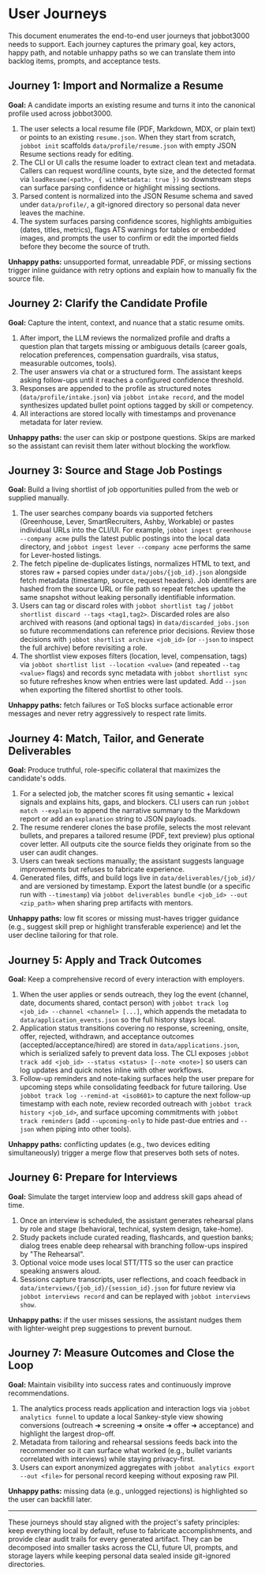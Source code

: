 # User Journeys

This document enumerates the end-to-end user journeys that jobbot3000 needs to support. Each
journey captures the primary goal, key actors, happy path, and notable unhappy paths so we can
translate them into backlog items, prompts, and acceptance tests.

## Journey 1: Import and Normalize a Resume

**Goal:** A candidate imports an existing resume and turns it into the canonical profile used across
jobbot3000.

1. The user selects a local resume file (PDF, Markdown, MDX, or plain text) or points to an existing
   `resume.json`. When they start from scratch, `jobbot init` scaffolds
   `data/profile/resume.json` with empty JSON Resume sections ready for editing.
2. The CLI or UI calls the resume loader to extract clean text and metadata.
   Callers can request word/line counts, byte size, and the detected format via
   `loadResume(<path>, { withMetadata: true })` so downstream steps can surface
   parsing confidence or highlight missing sections.
3. Parsed content is normalized into the JSON Resume schema and saved under `data/profile/`, a
   git-ignored directory so personal data never leaves the machine.
4. The system surfaces parsing confidence scores, highlights ambiguities (dates, titles, metrics),
   flags ATS warnings for tables or embedded images, and prompts the user to confirm or edit the
   imported fields before they become the source of truth.

**Unhappy paths:** unsupported format, unreadable PDF, or missing sections trigger inline guidance
with retry options and explain how to manually fix the source file.

## Journey 2: Clarify the Candidate Profile

**Goal:** Capture the intent, context, and nuance that a static resume omits.

1. After import, the LLM reviews the normalized profile and drafts a question plan that targets
   missing or ambiguous details (career goals, relocation preferences, compensation guardrails,
   visa status, measurable outcomes, tools).
2. The user answers via chat or a structured form. The assistant keeps asking follow-ups until it
   reaches a configured confidence threshold.
3. Responses are appended to the profile as structured notes (`data/profile/intake.json`) via
   `jobbot intake record`, and the model synthesizes updated bullet point options tagged by skill or
   competency.
4. All interactions are stored locally with timestamps and provenance metadata for later review.

**Unhappy paths:** the user can skip or postpone questions. Skips are marked so the assistant can
revisit them later without blocking the workflow.

## Journey 3: Source and Stage Job Postings

**Goal:** Build a living shortlist of job opportunities pulled from the web or supplied manually.

1. The user searches company boards via supported fetchers (Greenhouse, Lever, SmartRecruiters,
   Ashby, Workable) or pastes individual URLs into the CLI/UI. For example,
   `jobbot ingest greenhouse --company acme` pulls the latest public postings into the local
   data directory, and `jobbot ingest lever --company acme` performs the same for Lever-hosted
   listings.
2. The fetch pipeline de-duplicates listings, normalizes HTML to text, and stores raw + parsed
   copies under `data/jobs/{job_id}.json` alongside fetch metadata (timestamp, source, request
   headers). Job identifiers are hashed from the source URL or file path so repeat fetches update
   the same snapshot without leaking personally identifiable information.
3. Users can tag or discard roles with `jobbot shortlist tag` /
   `jobbot shortlist discard --tags <tag1,tag2>`.
   Discarded roles are also archived with reasons (and optional tags) in
   `data/discarded_jobs.json` so future recommendations can reference prior decisions. Review those
   decisions with `jobbot shortlist archive <job_id>` (or `--json` to inspect the full archive) before
   revisiting a role.
4. The shortlist view exposes filters (location, level, compensation, tags) via
   `jobbot shortlist list --location <value>` (and repeated `--tag <value>` flags)
   and records sync metadata with `jobbot shortlist sync` so future refreshes know
   when entries were last updated. Add `--json` when exporting the filtered shortlist
   to other tools.

**Unhappy paths:** fetch failures or ToS blocks surface actionable error messages and never retry
aggressively to respect rate limits.

## Journey 4: Match, Tailor, and Generate Deliverables

**Goal:** Produce truthful, role-specific collateral that maximizes the candidate's odds.

1. For a selected job, the matcher scores fit using semantic + lexical signals and explains hits,
   gaps, and blockers. CLI users can run `jobbot match --explain` to append the narrative summary to
   the Markdown report or add an `explanation` string to JSON payloads.
2. The resume renderer clones the base profile, selects the most relevant bullets, and prepares a
   tailored resume (PDF, text preview) plus optional cover letter. All outputs cite the source
   fields they originate from so the user can audit changes.
3. Users can tweak sections manually; the assistant suggests language improvements but refuses to
   fabricate experience.
4. Generated files, diffs, and build logs live in `data/deliverables/{job_id}/` and are versioned by
   timestamp. Export the latest bundle (or a specific run with `--timestamp`) via
   `jobbot deliverables bundle <job_id> --out <zip_path>` when sharing prep artifacts with mentors.

**Unhappy paths:** low fit scores or missing must-haves trigger guidance
  (e.g., suggest skill prep or highlight transferable experience) and let the user decline
  tailoring for that role.

## Journey 5: Apply and Track Outcomes

**Goal:** Keep a comprehensive record of every interaction with employers.

1. When the user applies or sends outreach, they log the event (channel, date, documents shared,
   contact person) with `jobbot track log <job_id> --channel <channel> [...]`, which appends the
   metadata to `data/application_events.json` so the full history stays local.
2. Application status transitions covering no response, screening, onsite, offer, rejected,
   withdrawn, and acceptance outcomes (accepted/acceptance/hired) are stored in
   `data/applications.json`, which is serialized safely to prevent data loss. The CLI
   exposes `jobbot track add <job_id> --status <status> [--note <note>]` so users can log updates and
   quick notes inline with other workflows.
3. Follow-up reminders and note-taking surfaces help the user prepare for upcoming steps while
   consolidating feedback for future tailoring. Use `jobbot track log --remind-at <iso8601>` to
   capture the next follow-up timestamp with each note, review recorded outreach with
   `jobbot track history <job_id>`, and surface upcoming commitments with `jobbot track reminders`
   (add `--upcoming-only` to hide past-due entries and `--json` when piping into other tools).

**Unhappy paths:** conflicting updates (e.g., two devices editing simultaneously) trigger a merge
flow that preserves both sets of notes.

## Journey 6: Prepare for Interviews

**Goal:** Simulate the target interview loop and address skill gaps ahead of time.

1. Once an interview is scheduled, the assistant generates rehearsal plans by role and stage
   (behavioral, technical, system design, take-home).
2. Study packets include curated reading, flashcards, and question banks; dialog trees enable deep
   rehearsal with branching follow-ups inspired by "The Rehearsal".
3. Optional voice mode uses local STT/TTS so the user can practice speaking answers aloud.
4. Sessions capture transcripts, user reflections, and coach feedback in
   `data/interviews/{job_id}/{session_id}.json` for future review via
   `jobbot interviews record` and can be replayed with
   `jobbot interviews show`.

**Unhappy paths:** if the user misses sessions, the assistant nudges them with lighter-weight prep
suggestions to prevent burnout.

## Journey 7: Measure Outcomes and Close the Loop

**Goal:** Maintain visibility into success rates and continuously improve recommendations.

1. The analytics process reads application and interaction logs via `jobbot analytics funnel`
   to update a local Sankey-style view showing conversions (outreach ➜ screening ➜ onsite ➜ offer
   ➜ acceptance) and highlight the largest drop-off.
2. Metadata from tailoring and rehearsal sessions feeds back into the recommender so it can surface
   what worked (e.g., bullet variants correlated with interviews) while staying privacy-first.
3. Users can export anonymized aggregates with `jobbot analytics export --out <file>` for personal
   record keeping without exposing raw PII.

**Unhappy paths:** missing data (e.g., unlogged rejections) is highlighted so the user can backfill
   later.

---

These journeys should stay aligned with the project's safety principles: keep everything local by
default, refuse to fabricate accomplishments, and provide clear audit trails for every generated
artifact. They can be decomposed into smaller tasks across the CLI, future UI, prompts, and storage
layers while keeping personal data sealed inside git-ignored directories.
